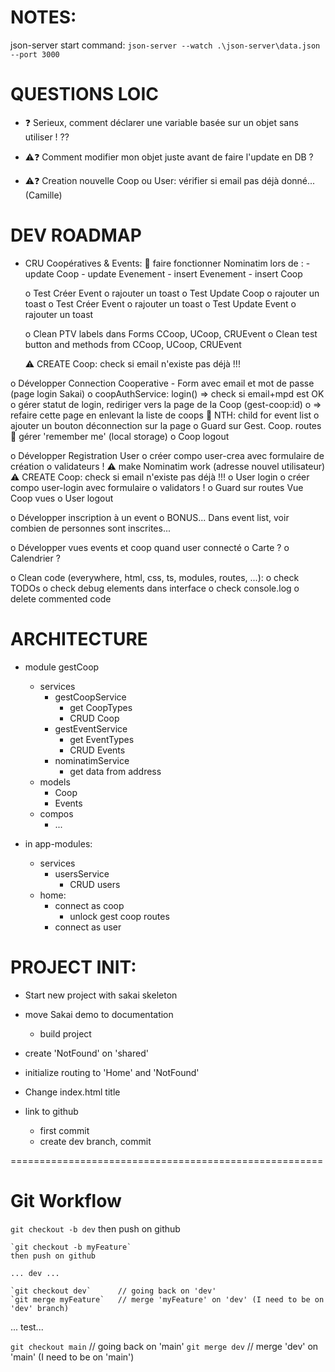 # NOTES:
json-server start command:
`json-server --watch .\json-server\data.json --port 3000`


# QUESTIONS LOIC
- ❓ Serieux, comment déclarer une variable basée sur un objet sans utiliser ! ??

- ⚠️❓ Comment modifier mon objet juste avant de faire l'update en DB ?
- ⚠️❓ Creation nouvelle Coop ou User: vérifier si email pas déjà donné... (Camille)


# DEV ROADMAP
- CRU Coopératives & Events:
	👷 faire fonctionner Nominatim lors de :
		- update Coop
		- update Evenement
		- insert Evenement
		- insert Coop

	o Test Créer Event
		o rajouter un toast
	o Test Update Coop
		o rajouter un toast
	o Test Créer Event
		o rajouter un toast
	o Test Update Event
		o rajouter un toast

	o Clean PTV labels dans Forms CCoop, UCoop, CRUEvent
	o Clean test button and methods from CCoop, UCoop, CRUEvent

	⚠️ CREATE Coop: check si email n'existe pas déjà !!!

o Développer Connection Cooperative
	- Form avec email et mot de passe (page login Sakai)
	o coopAuthService: login() => check si email+mpd est OK
	o gérer statut de login, rediriger vers la page de la Coop (gest-coop:id) 
		o => refaire cette page en enlevant la liste de coops
			🙏 NTH: child for event list
		o ajouter un bouton déconnection sur la page
	o Guard sur Gest. Coop. routes
	🙏 gérer 'remember me' (local storage)
	o Coop logout

o Développer Registration User
	o créer compo user-crea avec formulaire de création
		o validateurs !
		⚠️ make Nominatim work (adresse nouvel utilisateur)
		⚠️ CREATE Coop: check si email n'existe pas déjà !!!
	o User login
		o créer compo user-login avec formulaire
			o validators !
	o Guard sur routes Vue Coop vues
	o User logout

o Développer inscription à un event
	o BONUS... Dans event list, voir combien de personnes sont inscrites...

o Développer vues events et coop quand user connecté
	o Carte ?
	o Calendrier ?

o Clean code (everywhere, html, css, ts, modules, routes, ...):
	o check TODOs
	o check debug elements dans interface
	o check console.log
	o delete commented code


# ARCHITECTURE
- module gestCoop
	- services
		- gestCoopService
			- get CoopTypes
			- CRUD Coop
		- gestEventService
			- get EventTypes
			- CRUD Events
		- nominatimService
			- get data from address
	- models
		- Coop
		- Events
	- compos
		- ...

- in app-modules:
	- services
		- usersService
			- CRUD users
	- home: 
		- connect as coop
			- unlock gest coop routes
		- connect as user


# PROJECT INIT: 
- Start new project with sakai skeleton
- move Sakai demo to documentation
	- build project
- create 'NotFound' on 'shared'
- initialize routing to 'Home' and 'NotFound'

- Change index.html title

- link to github
	- first commit
	- create dev branch, commit

======================================================

# Git Workflow
`git checkout -b dev`
then push on github

	`git checkout -b myFeature`
	then push on github

	... dev ...

	`git checkout dev`		// going back on 'dev'
	`git merge myFeature` 	// merge 'myFeature' on 'dev' (I need to be on 'dev' branch)

... test...

`git checkout main` 		// going back on 'main'
`git merge dev` 			// merge 'dev' on 'main' (I need to be on 'main')
